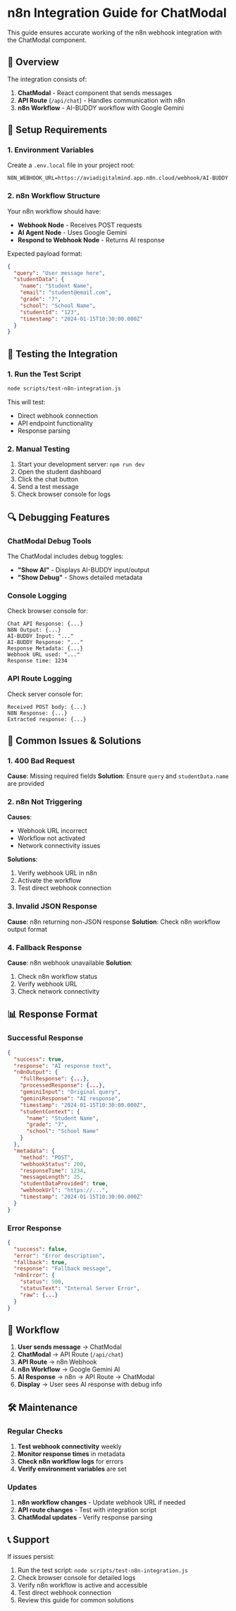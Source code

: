 # n8n Integration Guide for ChatModal

This guide ensures accurate working of the n8n webhook integration with the ChatModal component.

## 🎯 Overview

The integration consists of:
1. **ChatModal** - React component that sends messages
2. **API Route** (`/api/chat`) - Handles communication with n8n
3. **n8n Workflow** - AI-BUDDY workflow with Google Gemini

## 🔧 Setup Requirements

### 1. Environment Variables
Create a `.env.local` file in your project root:

```env
N8N_WEBHOOK_URL=https://aviadigitalmind.app.n8n.cloud/webhook/AI-BUDDY
```

### 2. n8n Workflow Structure
Your n8n workflow should have:
- **Webhook Node** - Receives POST requests
- **AI Agent Node** - Uses Google Gemini
- **Respond to Webhook Node** - Returns AI response

Expected payload format:
```json
{
  "query": "User message here",
  "studentData": {
    "name": "Student Name",
    "email": "student@email.com",
    "grade": "7",
    "school": "School Name",
    "studentId": "123",
    "timestamp": "2024-01-15T10:30:00.000Z"
  }
}
```

## 🧪 Testing the Integration

### 1. Run the Test Script
```bash
node scripts/test-n8n-integration.js
```

This will test:
- Direct webhook connection
- API endpoint functionality
- Response parsing

### 2. Manual Testing
1. Start your development server: `npm run dev`
2. Open the student dashboard
3. Click the chat button
4. Send a test message
5. Check browser console for logs

## 🔍 Debugging Features

### ChatModal Debug Tools
The ChatModal includes debug toggles:
- **"Show AI"** - Displays AI-BUDDY input/output
- **"Show Debug"** - Shows detailed metadata

### Console Logging
Check browser console for:
```
Chat API Response: {...}
N8N Output: {...}
AI-BUDDY Input: "..."
AI-BUDDY Response: "..."
Response Metadata: {...}
Webhook URL used: "..."
Response time: 1234
```

### API Route Logging
Check server console for:
```
Received POST body: {...}
N8N Response: {...}
Extracted response: {...}
```

## 🚨 Common Issues & Solutions

### 1. 400 Bad Request
**Cause**: Missing required fields
**Solution**: Ensure `query` and `studentData.name` are provided

### 2. n8n Not Triggering
**Causes**:
- Webhook URL incorrect
- Workflow not activated
- Network connectivity issues

**Solutions**:
1. Verify webhook URL in n8n
2. Activate the workflow
3. Test direct webhook connection

### 3. Invalid JSON Response
**Cause**: n8n returning non-JSON response
**Solution**: Check n8n workflow output format

### 4. Fallback Response
**Cause**: n8n webhook unavailable
**Solution**: 
1. Check n8n workflow status
2. Verify webhook URL
3. Check network connectivity

## 📊 Response Format

### Successful Response
```json
{
  "success": true,
  "response": "AI response text",
  "n8nOutput": {
    "fullResponse": {...},
    "processedResponse": {...},
    "geminiInput": "Original query",
    "geminiResponse": "AI response",
    "timestamp": "2024-01-15T10:30:00.000Z",
    "studentContext": {
      "name": "Student Name",
      "grade": "7",
      "school": "School Name"
    }
  },
  "metadata": {
    "method": "POST",
    "webhookStatus": 200,
    "responseTime": 1234,
    "messageLength": 25,
    "studentDataProvided": true,
    "webhookUrl": "https://...",
    "timestamp": "2024-01-15T10:30:00.000Z"
  }
}
```

### Error Response
```json
{
  "success": false,
  "error": "Error description",
  "fallback": true,
  "response": "Fallback message",
  "n8nError": {
    "status": 500,
    "statusText": "Internal Server Error",
    "raw": {...}
  }
}
```

## 🔄 Workflow

1. **User sends message** → ChatModal
2. **ChatModal** → API Route (`/api/chat`)
3. **API Route** → n8n Webhook
4. **n8n Workflow** → Google Gemini AI
5. **AI Response** → n8n → API Route → ChatModal
6. **Display** → User sees AI response with debug info

## 🛠️ Maintenance

### Regular Checks
1. **Test webhook connectivity** weekly
2. **Monitor response times** in metadata
3. **Check n8n workflow logs** for errors
4. **Verify environment variables** are set

### Updates
1. **n8n workflow changes** - Update webhook URL if needed
2. **API route changes** - Test with integration script
3. **ChatModal updates** - Verify response parsing

## 📞 Support

If issues persist:
1. Run the test script: `node scripts/test-n8n-integration.js`
2. Check browser console for detailed logs
3. Verify n8n workflow is active and accessible
4. Test direct webhook connection
5. Review this guide for common solutions 